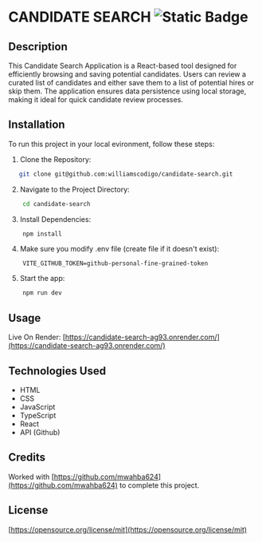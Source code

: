 # CANDIDATE SEARCH ![Static Badge](https://img.shields.io/badge/license-MIT-blue)

## Description

This Candidate Search Application is a React-based tool designed for efficiently browsing and saving potential candidates. Users can review a curated list of candidates and either save them to a list of potential hires or skip them. The application ensures data persistence using local storage, making it ideal for quick candidate review processes.

## Installation 

To run this project in your local evironment, follow these steps:

1. Clone the Repository:

```bash
   git clone git@github.com:williamscodigo/candidate-search.git

```

2. Navigate to the Project Directory:

```bash
    cd candidate-search
```

3. Install Dependencies:

```bash
    npm install
```

4. Make sure you modify .env file (create file if it doesn't exist):

```
    VITE_GITHUB_TOKEN=github-personal-fine-grained-token
```

5. Start the app:

```bash
    npm run dev
```

## Usage

Live On Render: [https://candidate-search-ag93.onrender.com/](https://candidate-search-ag93.onrender.com/)

## Technologies Used

- HTML
- CSS
- JavaScript
- TypeScript
- React
- API (Github)

## Credits
Worked with [https://github.com/mwahba624](https://github.com/mwahba624) to complete this project.

## License
[https://opensource.org/license/mit](https://opensource.org/license/mit)